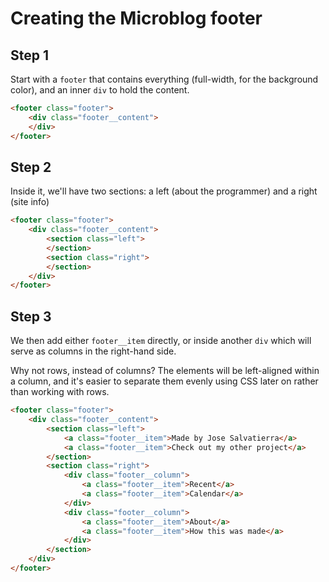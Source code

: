 # Creating the Microblog footer

## Step 1

Start with a `footer` that contains everything (full-width, for the background color), and an inner `div` to hold the content.

```html
<footer class="footer">
    <div class="footer__content">
    </div>
</footer>
```

## Step 2

Inside it, we'll have two sections: a left (about the programmer) and a right (site info)

```html
<footer class="footer">
    <div class="footer__content">
        <section class="left">
        </section>
        <section class="right">
        </section>
    </div>
</footer>
```

## Step 3

We then add either `footer__item` directly, or inside another `div` which will serve as columns in the right-hand side.

Why not rows, instead of columns? The elements will be left-aligned within a column, and it's easier to separate them evenly using CSS later on rather than working with rows.

```html
<footer class="footer">
    <div class="footer__content">
        <section class="left">
            <a class="footer__item">Made by Jose Salvatierra</a>
            <a class="footer__item">Check out my other project</a>
        </section>
        <section class="right">
            <div class="footer__column">
                <a class="footer__item">Recent</a>
                <a class="footer__item">Calendar</a>
            </div>
            <div class="footer__column">
                <a class="footer__item">About</a>
                <a class="footer__item">How this was made</a>
            </div>
        </section>
    </div>
</footer>
```